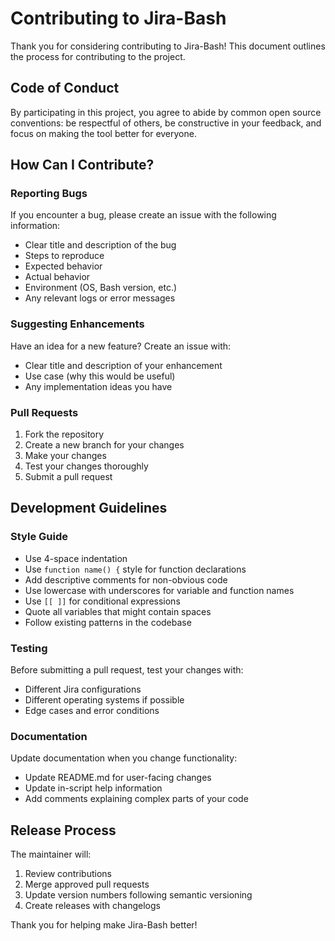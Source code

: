 # Contributing to Jira-Bash

Thank you for considering contributing to Jira-Bash! This document outlines the process for contributing to the project.

## Code of Conduct

By participating in this project, you agree to abide by common open source conventions: be respectful of others, be constructive in your feedback, and focus on making the tool better for everyone.

## How Can I Contribute?

### Reporting Bugs

If you encounter a bug, please create an issue with the following information:
- Clear title and description of the bug
- Steps to reproduce
- Expected behavior
- Actual behavior
- Environment (OS, Bash version, etc.)
- Any relevant logs or error messages

### Suggesting Enhancements

Have an idea for a new feature? Create an issue with:
- Clear title and description of your enhancement
- Use case (why this would be useful)
- Any implementation ideas you have

### Pull Requests

1. Fork the repository
2. Create a new branch for your changes
3. Make your changes
4. Test your changes thoroughly
5. Submit a pull request

## Development Guidelines

### Style Guide

- Use 4-space indentation
- Use `function name() {` style for function declarations
- Add descriptive comments for non-obvious code
- Use lowercase with underscores for variable and function names
- Use `[[ ]]` for conditional expressions
- Quote all variables that might contain spaces
- Follow existing patterns in the codebase

### Testing

Before submitting a pull request, test your changes with:

- Different Jira configurations
- Different operating systems if possible
- Edge cases and error conditions

### Documentation

Update documentation when you change functionality:

- Update README.md for user-facing changes
- Update in-script help information
- Add comments explaining complex parts of your code

## Release Process

The maintainer will:

1. Review contributions
2. Merge approved pull requests
3. Update version numbers following semantic versioning
4. Create releases with changelogs

Thank you for helping make Jira-Bash better!